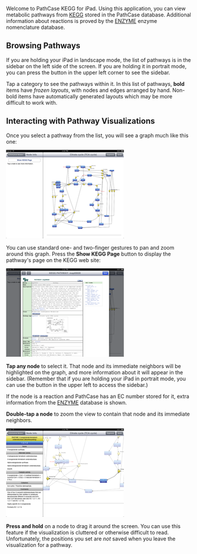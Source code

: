 Welcome to PathCase KEGG for iPad. Using this application, you can view
metabolic pathways from [KEGG] stored in the PathCase database. Additional
information about reactions is proved by the [ENZYME] enzyme nomenclature
database.

[KEGG]: http://www.kegg.com/
[ENZYME]: http://enzyme.expasy.org/

## Browsing Pathways

If you are holding your iPad in landscape mode, the list of pathways is in the
sidebar on the left side of the screen. If you are holding it in portrait mode,
you can press the button in the upper left corner to see the sidebar.

Tap a category to see the pathways within it. In this list of pathways, **bold**
items have *frozen layouts*, with nodes and edges arranged by hand. Non-bold
items have automatically generated layouts which may be more difficult to work
with.

## Interacting with Pathway Visualizations

Once you select a pathway from the list, you will see a graph much like this
one:

![Visualization of the TCA Cycle](pathway.png)

You can use standard one- and two-finger gestures to pan and zoom around this
graph. Press the **Show KEGG Page** button to display the pathway's page on the
KEGG web site:

![KEGG web site for the TCA Cycle](kegg_web_site.png)

<!-- sometimes vim's syntax highlighting is not so good -->

**Tap any node** to select it. That node and its immediate neighbors will be
highlighted on the graph, and more information about it will appear in the
sidebar. (Remember that if you are holding your iPad in portrait mode, you can
use the button in the upper left to access the sidebar.)

If the node is a reaction and PathCase has an EC number stored for it, extra
information from the [ENZYME] database is shown.

**Double-tap a node** to zoom the view to contain that node and its immediate
neighbors.

![Selecting a node](selection_info.png)

**Press and hold** on a node to drag it around the screen. You can use this
feature if the visualization is cluttered or otherwise difficult to read.
Unfortunately, the positions you set are *not* saved when you leave the
visualization for a pathway.
